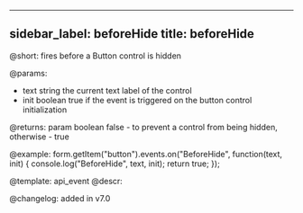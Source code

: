 
---
sidebar_label: beforeHide
title: beforeHide
---          

@short: fires before a Button control is hidden

@params:
- text     string  the current text label of the control
- init    boolean     true if the event is triggered on the button control initialization

@returns:
param      boolean  false - to prevent a control from being hidden, otherwise - true

@example:
form.getItem("button").events.on("BeforeHide", function(text, init) {
    console.log("BeforeHide", text, init);
    return true;
});


@template: api_event
@descr:


@changelog: added in v7.0
